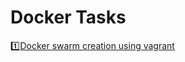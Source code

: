 # Docker Tasks #

:one:[Docker swarm creation using vagrant](https://github.com/vijayendrar/devsecops/tree/main/Docker/Docker-swarm-vagrant)
